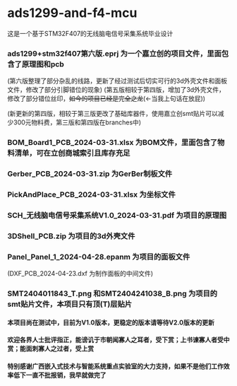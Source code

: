 # ads1299-and-f4-mcu
这是一个基于STM32F407的无线脑电信号采集系统毕业设计

### ads1299+stm32f407第六版.eprj 为一个嘉立创的项目文件，里面包含了原理图和pcb
(第六版整理了部分杂乱的线路，更新了经过测试后切实可行的3d外壳文件和面板文件，修改了部分引脚错位的现象)
(第五版相较于第四版，增加了3d外壳文件，修改了部分错位丝印，~~如今的项目已经是完全之龙~~(<-当我上句话在放屁))

(新更新的第四版，相较于第三版更改了基础库器件，使用嘉立创smt贴片可以减少300元物料费，第三版和第四版在branches中)

### BOM_Board1_PCB_2024-03-31.xlsx 为BOM文件，里面包含了物料清单，可在立创商城索引且库存充足

### Gerber_PCB_2024-03-31.zip 为GerBer制板文件

### PickAndPlace_PCB_2024-03-31.xlsx 为坐标文件

### SCH_无线脑电信号采集系统V1.0_2024-03-31.pdf 为项目的原理图

### 3DShell_PCB.zip 为项目的3d外壳文件

### Panel_Panel_1_2024-04-28.epanm 为项目的面板文件
(DXF_PCB_2024-04-23.dxf 为制作面板的中间文件)

### SMT2404011843_T.png 和SMT2404241038_B.png 为项目的smt贴片文件，本项目只有顶(T)层贴片

#### 本项目尚在测试中，目前为V1.0版本，更稳定的版本请等待V2.0版本的更新

#### 欢迎各界人士批评指正，能谤讥于市朝闻寡人之耳者，受下赏；上书谏寡人者受中赏；能面刺寡人之过者，受上赏

#### 特别感谢广西嵌入式技术与智能系统重点实验室的大力支持，如果不是他们工作效率低下一直不批报销，我早就做完了
